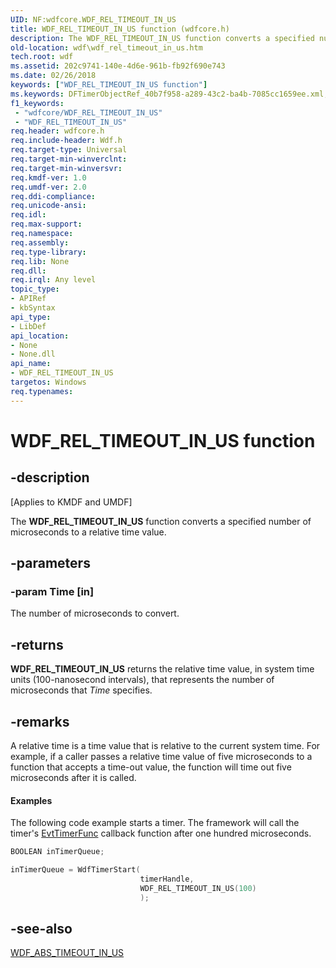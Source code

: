 ```yaml
---
UID: NF:wdfcore.WDF_REL_TIMEOUT_IN_US
title: WDF_REL_TIMEOUT_IN_US function (wdfcore.h)
description: The WDF_REL_TIMEOUT_IN_US function converts a specified number of microseconds to a relative time value.
old-location: wdf\wdf_rel_timeout_in_us.htm
tech.root: wdf
ms.assetid: 202c9741-140e-4d6e-961b-fb92f690e743
ms.date: 02/26/2018
keywords: ["WDF_REL_TIMEOUT_IN_US function"]
ms.keywords: DFTimerObjectRef_40b7f958-a289-43c2-ba4b-7085cc1659ee.xml, WDF_REL_TIMEOUT_IN_US, WDF_REL_TIMEOUT_IN_US function, kmdf.wdf_rel_timeout_in_us, wdf.wdf_rel_timeout_in_us, wdfcore/WDF_REL_TIMEOUT_IN_US
f1_keywords:
 - "wdfcore/WDF_REL_TIMEOUT_IN_US"
 - "WDF_REL_TIMEOUT_IN_US"
req.header: wdfcore.h
req.include-header: Wdf.h
req.target-type: Universal
req.target-min-winverclnt: 
req.target-min-winversvr: 
req.kmdf-ver: 1.0
req.umdf-ver: 2.0
req.ddi-compliance: 
req.unicode-ansi: 
req.idl: 
req.max-support: 
req.namespace: 
req.assembly: 
req.type-library: 
req.lib: None
req.dll: 
req.irql: Any level
topic_type:
- APIRef
- kbSyntax
api_type:
- LibDef
api_location:
- None
- None.dll
api_name:
- WDF_REL_TIMEOUT_IN_US
targetos: Windows
req.typenames: 
---
```


# WDF_REL_TIMEOUT_IN_US function


## -description


<p class="CCE_Message">[Applies to KMDF and UMDF]</p>

The <b>WDF_REL_TIMEOUT_IN_US</b> function converts a specified number of microseconds to a relative time value.


## -parameters




### -param Time [in]

The number of microseconds to convert.


## -returns



<b>WDF_REL_TIMEOUT_IN_US</b> returns the relative time value, in system time units (100-nanosecond intervals), that represents the number of microseconds that <i>Time</i> specifies.




## -remarks



A relative time is a time value that is relative to the current system time. For example, if a caller passes a relative time value of five microseconds to a function that accepts a time-out value, the function will time out five microseconds after it is called.


#### Examples

The following code example starts a timer. The framework will call the timer's <a href="https://docs.microsoft.com/windows-hardware/drivers/ddi/wdftimer/nc-wdftimer-evt_wdf_timer">EvtTimerFunc</a> callback function after one hundred microseconds. 

```cpp
BOOLEAN inTimerQueue;

inTimerQueue = WdfTimerStart(
                             timerHandle,
                             WDF_REL_TIMEOUT_IN_US(100)
                             );
```



## -see-also




<a href="https://docs.microsoft.com/windows-hardware/drivers/ddi/wdfcore/nf-wdfcore-wdf_abs_timeout_in_us">WDF_ABS_TIMEOUT_IN_US</a>
 

 

